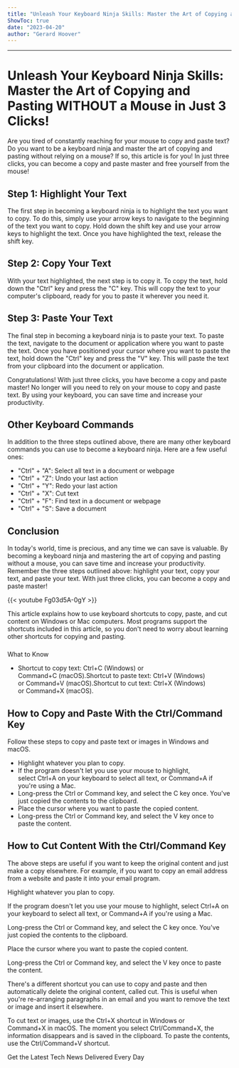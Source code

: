 ```yaml
---
title: "Unleash Your Keyboard Ninja Skills: Master the Art of Copying and Pasting WITHOUT a Mouse in Just 3 Clicks!"
ShowToc: true 
date: "2023-04-20"
author: "Gerard Hoover"
---
```

*****
# Unleash Your Keyboard Ninja Skills: Master the Art of Copying and Pasting WITHOUT a Mouse in Just 3 Clicks!

Are you tired of constantly reaching for your mouse to copy and paste text? Do you want to be a keyboard ninja and master the art of copying and pasting without relying on a mouse? If so, this article is for you! In just three clicks, you can become a copy and paste master and free yourself from the mouse!

## Step 1: Highlight Your Text

The first step in becoming a keyboard ninja is to highlight the text you want to copy. To do this, simply use your arrow keys to navigate to the beginning of the text you want to copy. Hold down the shift key and use your arrow keys to highlight the text. Once you have highlighted the text, release the shift key.

## Step 2: Copy Your Text

With your text highlighted, the next step is to copy it. To copy the text, hold down the "Ctrl" key and press the "C" key. This will copy the text to your computer's clipboard, ready for you to paste it wherever you need it.

## Step 3: Paste Your Text

The final step in becoming a keyboard ninja is to paste your text. To paste the text, navigate to the document or application where you want to paste the text. Once you have positioned your cursor where you want to paste the text, hold down the "Ctrl" key and press the "V" key. This will paste the text from your clipboard into the document or application.

Congratulations! With just three clicks, you have become a copy and paste master! No longer will you need to rely on your mouse to copy and paste text. By using your keyboard, you can save time and increase your productivity.

## Other Keyboard Commands

In addition to the three steps outlined above, there are many other keyboard commands you can use to become a keyboard ninja. Here are a few useful ones:

- "Ctrl" + "A": Select all text in a document or webpage
- "Ctrl" + "Z": Undo your last action
- "Ctrl" + "Y": Redo your last action
- "Ctrl" + "X": Cut text
- "Ctrl" + "F": Find text in a document or webpage
- "Ctrl" + "S": Save a document

## Conclusion

In today's world, time is precious, and any time we can save is valuable. By becoming a keyboard ninja and mastering the art of copying and pasting without a mouse, you can save time and increase your productivity. Remember the three steps outlined above: highlight your text, copy your text, and paste your text. With just three clicks, you can become a copy and paste master!

{{< youtube Fg03d5A-0gY >}} 




This article explains how to use keyboard shortcuts to copy, paste, and cut content on Windows or Mac computers. Most programs support the shortcuts included in this article, so you don't need to worry about learning other shortcuts for copying and pasting.

 
### 
What to Know
 
- Shortcut to copy text: Ctrl+C (Windows) or Command+C (macOS).Shortcut to paste text: Ctrl+V (Windows) or Command+V (macOS).Shortcut to cut text: Ctrl+X (Windows) or Command+X (macOS).

 
##   How to Copy and Paste With the Ctrl/Command Key  
 

Follow these steps to copy and paste text or images in Windows and macOS.

 
- Highlight whatever you plan to copy.
 - If the program doesn't let you use your mouse to highlight, select Ctrl+A on your keyboard to select all text, or Command+A if you're using a Mac.
 - Long-press the Ctrl or Command key, and select the C key once. You've just copied the contents to the clipboard.
 - Place the cursor where you want to paste the copied content.
 - Long-press the Ctrl or Command key, and select the V key once to paste the content.

 
##   How to Cut Content With the Ctrl/Command Key  
 

The above steps are useful if you want to keep the original content and just make a copy elsewhere. For example, if you want to copy an email address from a website and paste it into your email program.

 

Highlight whatever you plan to copy.

 

If the program doesn't let you use your mouse to highlight, select Ctrl+A on your keyboard to select all text, or Command+A if you're using a Mac.

 

Long-press the Ctrl or Command key, and select the C key once. You've just copied the contents to the clipboard.

 

Place the cursor where you want to paste the copied content.

 

Long-press the Ctrl or Command key, and select the V key once to paste the content.

 

There's a different shortcut you can use to copy and paste and then automatically delete the original content, called cut. This is useful when you're re-arranging paragraphs in an email and you want to remove the text or image and insert it elsewhere.

 

To cut text or images, use the Ctrl+X shortcut in Windows or Command+X in macOS. The moment you select Ctrl/Command+X, the information disappears and is saved in the clipboard. To paste the contents, use the Ctrl/Command+V shortcut.

 

Get the Latest Tech News Delivered Every Day




